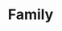 ---
title: Family
layout: revealjs
description: "This description is included within meta-tags"
goal: ""
why:
  - Explanation 1
  - Explanation 2
  - Explanation 3
principles:
ppitfalls:
standardtime: 700

content:
  - center: "Têm _____ pessoas na minha família."
    translation: "There are ____ people in my family."
  - center: "Minha família consiste de mim, meu pai, minha mãe e ___ irmão(s)"
    translation: "My family consists of me, my father, my mother (and ____ sibling(s)."
  - center: "Eu sou o irmão (mais novo / mais velho / do meio )"
    translation: "I am the (youngest / oldest / middle) sibling."
  - center: "Meu pai se chama _____."
    translation: "My father's name is ____."
  - center: "O nome da minha mãe é _____."
    translation: "My mother's name is ____."
  - center: "Meu irmão se chama _____."
    translation: "My brother's name is ____."
  - center: "Meu pai trabalha como _____."
    translation: "My father works as a ____."
  - center: "Minha mãe trabalha como _____."
    translation: "My mother works as a ____."
  - center: "Meu irmão/irmã é um _____."
    translation: "My brother/sister is a ____."
  - center: "Eu sou (solteiro / casado / _____)."
    translation: "I am (single / married / ____)."
  - center: "Minha (parceira / namorado/a / esposa) se chama _____."
    translation: "My (partner / boy/girlfriend / wife/husband)'s name is _____."
---